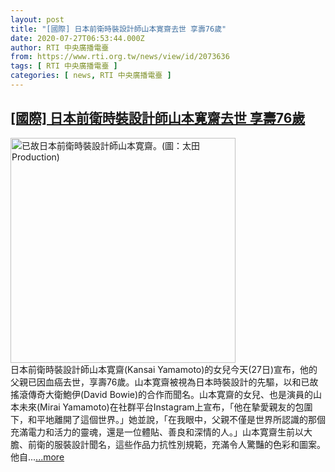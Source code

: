 ```yaml
---
layout: post
title: "[國際] 日本前衛時裝設計師山本寛齋去世 享壽76歲"
date: 2020-07-27T06:53:44.000Z
author: RTI 中央廣播電臺
from: https://www.rti.org.tw/news/view/id/2073636
tags: [ RTI 中央廣播電臺 ]
categories: [ news, RTI 中央廣播電臺 ]
---
```

<!--1595832824000-->
[[國際] 日本前衛時裝設計師山本寛齋去世 享壽76歲](https://www.rti.org.tw/news/view/id/2073636)
------

<div>
<img src="https://static.rti.org.tw/assets/thumbnails/2020/07/27/7b509d0f0d52827721ddff07c949cb93.jpg" width="360" alt="已故日本前衛時裝設計師山本寛齋。(圖：太田Production)" title="已故日本前衛時裝設計師山本寛齋。(圖：太田Production)"><br>日本前衛時裝設計師山本寛齋(Kansai Yamamoto)的女兒今天(27日)宣布，他的父親已因血癌去世，享壽76歲。山本寛齋被視為日本時裝設計的先驅，以和已故搖滾傳奇大衛鮑伊(David Bowie)的合作而聞名。山本寛齋的女兒、也是演員的山本未來(Mirai Yamamoto)在社群平台Instagram上宣布，「他在摯愛親友的包圍下，和平地離開了這個世界。」她並說，「在我眼中，父親不僅是世界所認識的那個充滿電力和活力的靈魂，還是一位體貼、善良和深情的人。」山本寛齋生前以大膽、前衛的服裝設計聞名，這些作品力抗性別規範，充滿令人驚豔的色彩和圖案。他自...<a target="_blank" href="https://www.rti.org.tw/news/view/id/2073636">...more</a>
</div>
